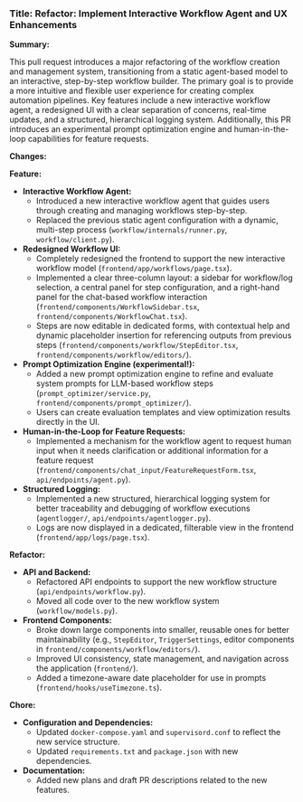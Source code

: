 
### Title: Refactor: Implement Interactive Workflow Agent and UX Enhancements

**Summary:**

This pull request introduces a major refactoring of the workflow creation and management system, transitioning from a static agent-based model to an interactive, step-by-step workflow builder. The primary goal is to provide a more intuitive and flexible user experience for creating complex automation pipelines. Key features include a new interactive workflow agent, a redesigned UI with a clear separation of concerns, real-time updates, and a structured, hierarchical logging system. Additionally, this PR introduces an experimental prompt optimization engine and human-in-the-loop capabilities for feature requests.

**Changes:**

**Feature:**

*   **Interactive Workflow Agent:**
    *   Introduced a new interactive workflow agent that guides users through creating and managing workflows step-by-step.
    *   Replaced the previous static agent configuration with a dynamic, multi-step process (`workflow/internals/runner.py`, `workflow/client.py`).
*   **Redesigned Workflow UI:**
    *   Completely redesigned the frontend to support the new interactive workflow model (`frontend/app/workflows/page.tsx`).
    *   Implemented a clear three-column layout: a sidebar for workflow/log selection, a central panel for step configuration, and a right-hand panel for the chat-based workflow interaction (`frontend/components/WorkflowSidebar.tsx`, `frontend/components/WorkflowChat.tsx`).
    *   Steps are now editable in dedicated forms, with contextual help and dynamic placeholder insertion for referencing outputs from previous steps (`frontend/components/workflow/StepEditor.tsx`, `frontend/components/workflow/editors/`).
*   **Prompt Optimization Engine (experimental!):**
    *   Added a new prompt optimization engine to refine and evaluate system prompts for LLM-based workflow steps (`prompt_optimizer/service.py`, `frontend/components/prompt_optimizer/`).
    *   Users can create evaluation templates and view optimization results directly in the UI.
*   **Human-in-the-Loop for Feature Requests:**
    *   Implemented a mechanism for the workflow agent to request human input when it needs clarification or additional information for a feature request (`frontend/components/chat_input/FeatureRequestForm.tsx`, `api/endpoints/agent.py`).
*   **Structured Logging:**
    *   Implemented a new structured, hierarchical logging system for better traceability and debugging of workflow executions (`agentlogger/`, `api/endpoints/agentlogger.py`).
    *   Logs are now displayed in a dedicated, filterable view in the frontend (`frontend/app/logs/page.tsx`).

**Refactor:**

*   **API and Backend:**
    *   Refactored API endpoints to support the new workflow structure (`api/endpoints/workflow.py`).
    *   Moved all code over to the new workflow system (`workflow/models.py`).
*   **Frontend Components:**
    *   Broke down large components into smaller, reusable ones for better maintainability (e.g., `StepEditor`, `TriggerSettings`, editor components in `frontend/components/workflow/editors/`).
    *   Improved UI consistency, state management, and navigation across the application (`frontend/`).
    *   Added a timezone-aware date placeholder for use in prompts (`frontend/hooks/useTimezone.ts`).

**Chore:**

*   **Configuration and Dependencies:**
    *   Updated `docker-compose.yaml` and `supervisord.conf` to reflect the new service structure.
    *   Updated `requirements.txt` and `package.json` with new dependencies.
*   **Documentation:**
    *   Added new plans and draft PR descriptions related to the new features. 